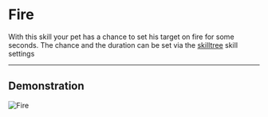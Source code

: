 # Fire

With this skill your pet has a chance to set his target on fire for some seconds.
The chance and the duration can be set via the [skilltree](skilltrees) skill settings

----

## Demonstration

![Fire](/wiki/images/skills/fire.gif)
